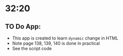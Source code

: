 # 32:20

## TO Do App:
- This app is created to learn `dynamic` change in HTML
- Note page 138, 139, 140 is done in practical
- See the script code